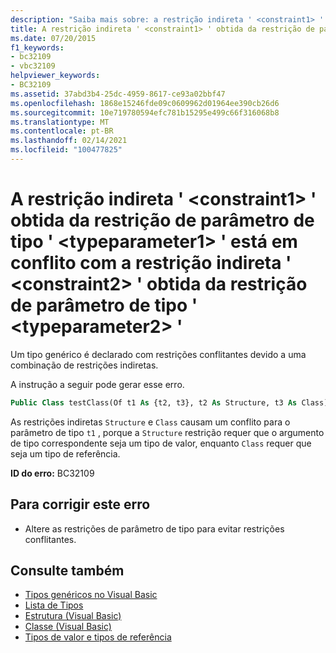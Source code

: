 ```yaml
---
description: "Saiba mais sobre: a restrição indireta ' <constraint1> ' obtida da restrição de parâmetro de tipo ' <typeparameter1> ' está em conflito com a restrição indireta ' <constraint2> ' obtida da restrição de parâmetro de tipo ' <typeparameter2> '"
title: A restrição indireta ' <constraint1> ' obtida da restrição de parâmetro de tipo ' <typeparameter1> ' está em conflito com a restrição indireta ' <constraint2> ' obtida da restrição de parâmetro de tipo ' <typeparameter2> '
ms.date: 07/20/2015
f1_keywords:
- bc32109
- vbc32109
helpviewer_keywords:
- BC32109
ms.assetid: 37abd3b4-25dc-4959-8617-ce93a02bbf47
ms.openlocfilehash: 1868e15246fde09c0609962d01964ee390cb26d6
ms.sourcegitcommit: 10e719780594efc781b15295e499c66f316068b8
ms.translationtype: MT
ms.contentlocale: pt-BR
ms.lasthandoff: 02/14/2021
ms.locfileid: "100477825"
---
```

# <a name="indirect-constraint-constraint1-obtained-from-the-type-parameter-constraint-typeparameter1-conflicts-with-the-indirect-constraint-constraint2-obtained-from-the-type-parameter-constraint-typeparameter2"></a>A restrição indireta ' \<constraint1> ' obtida da restrição de parâmetro de tipo ' \<typeparameter1> ' está em conflito com a restrição indireta ' \<constraint2> ' obtida da restrição de parâmetro de tipo ' \<typeparameter2> '

Um tipo genérico é declarado com restrições conflitantes devido a uma combinação de restrições indiretas.  
  
 A instrução a seguir pode gerar esse erro.  
  
```vb  
Public Class testClass(Of t1 As {t2, t3}, t2 As Structure, t3 As Class)  
```  
  
 As restrições indiretas `Structure` e `Class` causam um conflito para o parâmetro de tipo `t1` , porque a `Structure` restrição requer que o argumento de tipo correspondente seja um tipo de valor, enquanto `Class` requer que seja um tipo de referência.  
  
 **ID do erro:** BC32109  
  
## <a name="to-correct-this-error"></a>Para corrigir este erro  
  
- Altere as restrições de parâmetro de tipo para evitar restrições conflitantes.  
  
## <a name="see-also"></a>Consulte também

- [Tipos genéricos no Visual Basic](../programming-guide/language-features/data-types/generic-types.md)
- [Lista de Tipos](../language-reference/statements/type-list.md)
- [Estrutura (Visual Basic)](../language-reference/statements/structure-statement.md)
- [Classe (Visual Basic)](../language-reference/statements/class-statement.md)
- [Tipos de valor e tipos de referência](../programming-guide/language-features/data-types/value-types-and-reference-types.md)
